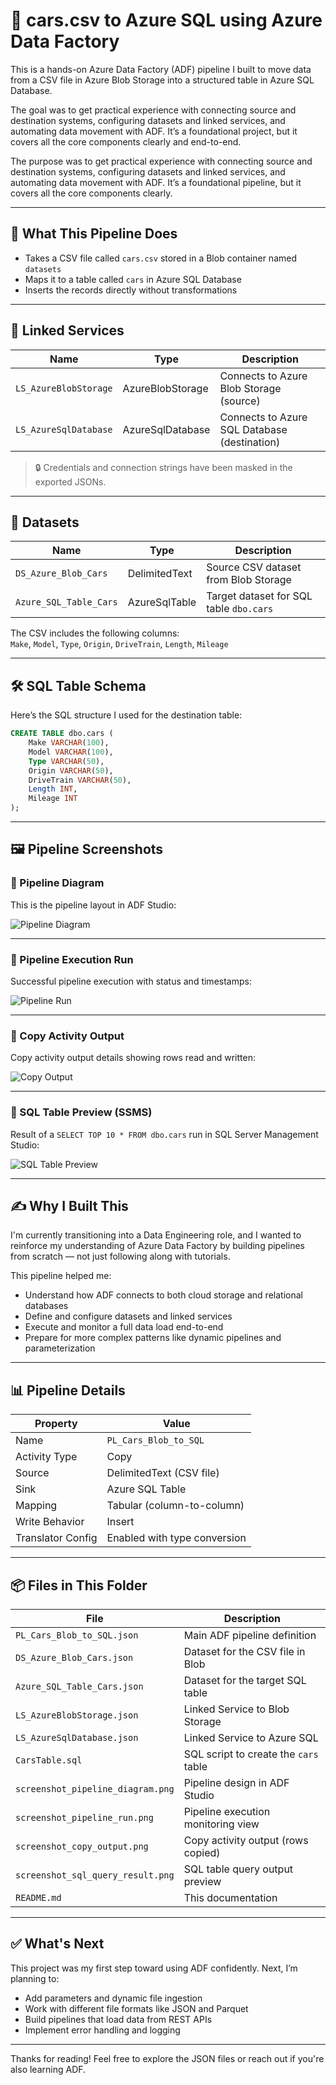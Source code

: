 # 🚗 cars.csv to Azure SQL using Azure Data Factory

This is a hands-on Azure Data Factory (ADF) pipeline I built to move data from a CSV file in Azure Blob Storage into a structured table in Azure SQL Database.

The goal was to get practical experience with connecting source and destination systems, configuring datasets and linked services, and automating data movement with ADF. It’s a foundational project, but it covers all the core components clearly and end-to-end.

The purpose was to get practical experience with connecting source and destination systems, configuring datasets and linked services, and automating data movement with ADF. It’s a foundational pipeline, but it covers all the core components clearly.

---

## 🧠 What This Pipeline Does

- Takes a CSV file called `cars.csv` stored in a Blob container named `datasets`
- Maps it to a table called `cars` in Azure SQL Database
- Inserts the records directly without transformations

---

## 🔗 Linked Services

| Name                  | Type              | Description                                 |
|-----------------------|-------------------|---------------------------------------------|
| `LS_AzureBlobStorage` | AzureBlobStorage  | Connects to Azure Blob Storage (source)     |
| `LS_AzureSqlDatabase` | AzureSqlDatabase  | Connects to Azure SQL Database (destination)|


> 🔒 Credentials and connection strings have been masked in the exported JSONs.

---

## 📁 Datasets

| Name                   | Type           | Description                                  |
|------------------------|----------------|----------------------------------------------|
| `DS_Azure_Blob_Cars`   | DelimitedText  | Source CSV dataset from Blob Storage         |
| `Azure_SQL_Table_Cars` | AzureSqlTable  | Target dataset for SQL table `dbo.cars`      |

The CSV includes the following columns:  
`Make`, `Model`, `Type`, `Origin`, `DriveTrain`, `Length`, `Mileage`

---

## 🛠️ SQL Table Schema

Here’s the SQL structure I used for the destination table:

```sql
CREATE TABLE dbo.cars (
    Make VARCHAR(100),
    Model VARCHAR(100),
    Type VARCHAR(50),
    Origin VARCHAR(50),
    DriveTrain VARCHAR(50),
    Length INT,
    Mileage INT
);
```

---

## 🖼️ Pipeline Screenshots

### 📌 Pipeline Diagram

This is the pipeline layout in ADF Studio:

![Pipeline Diagram](./screenshot_pipeline_diagram.png)

---

### 📌 Pipeline Execution Run

Successful pipeline execution with status and timestamps:

![Pipeline Run](./screenshot_pipeline_run.png)

---

### 📌 Copy Activity Output

Copy activity output details showing rows read and written:

![Copy Output](./screenshot_copy_output.png)

---

### 📌 SQL Table Preview (SSMS)

Result of a `SELECT TOP 10 * FROM dbo.cars` run in SQL Server Management Studio:

![SQL Table Preview](./screenshot_sql_query_result.png)

---

## ✍️ Why I Built This

I'm currently transitioning into a Data Engineering role, and I wanted to reinforce my understanding of Azure Data Factory by building pipelines from scratch — not just following along with tutorials.

This pipeline helped me:
- Understand how ADF connects to both cloud storage and relational databases
- Define and configure datasets and linked services
- Execute and monitor a full data load end-to-end
- Prepare for more complex patterns like dynamic pipelines and parameterization

---

## 📊 Pipeline Details

| Property          | Value                    |
|-------------------|--------------------------|
| Name              | `PL_Cars_Blob_to_SQL`    |
| Activity Type     | Copy                     |
| Source            | DelimitedText (CSV file) |
| Sink              | Azure SQL Table          |
| Mapping           | Tabular (column-to-column) |
| Write Behavior    | Insert                   |
| Translator Config | Enabled with type conversion |

---

## 📦 Files in This Folder

| File                          | Description                                |
|-------------------------------|--------------------------------------------|
| `PL_Cars_Blob_to_SQL.json`    | Main ADF pipeline definition                |
| `DS_Azure_Blob_Cars.json`     | Dataset for the CSV file in Blob           |
| `Azure_SQL_Table_Cars.json`   | Dataset for the target SQL table           |
| `LS_AzureBlobStorage.json`    | Linked Service to Blob Storage             |
| `LS_AzureSqlDatabase.json`    | Linked Service to Azure SQL                |
| `CarsTable.sql`               | SQL script to create the `cars` table      |
| `screenshot_pipeline_diagram.png` | Pipeline design in ADF Studio        |
| `screenshot_pipeline_run.png`     | Pipeline execution monitoring view    |
| `screenshot_copy_output.png`      | Copy activity output (rows copied)    |
| `screenshot_sql_query_result.png` | SQL table query output preview        |
| `README.md`                   | This documentation                         |

---

## ✅ What's Next

This project was my first step toward using ADF confidently. Next, I’m planning to:

- Add parameters and dynamic file ingestion
- Work with different file formats like JSON and Parquet
- Build pipelines that load data from REST APIs
- Implement error handling and logging

---


Thanks for reading! Feel free to explore the JSON files or reach out if you're also learning ADF.